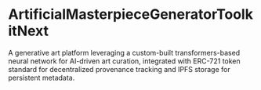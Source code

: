 # ArtificialMasterpieceGeneratorToolkitNext
A generative art platform leveraging a custom-built transformers-based neural network for AI-driven art curation, integrated with ERC-721 token standard for decentralized provenance tracking and IPFS storage for persistent metadata.
